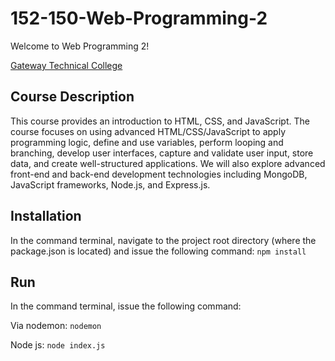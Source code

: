 # 152-150-Web-Programming-2
Welcome to Web Programming 2!

[Gateway Technical College](http://gtc.edu)

## Course Description
This course provides an introduction to HTML, CSS, and JavaScript. The course focuses on using advanced HTML/CSS/JavaScript to apply programming logic, define and use variables, perform looping and branching, develop user interfaces, capture and validate user input, store data, and create well-structured applications.   We will also explore advanced front-end and back-end development technologies including MongoDB, JavaScript frameworks, Node.js, and Express.js.

## Installation
In the command terminal, navigate to the project root directory (where the package.json is located) and issue the following command:
<code>npm install</code>

## Run
In the command terminal, issue the following command:

Via nodemon:  <code>nodemon</code>

Node js: <code>node index.js</code>
